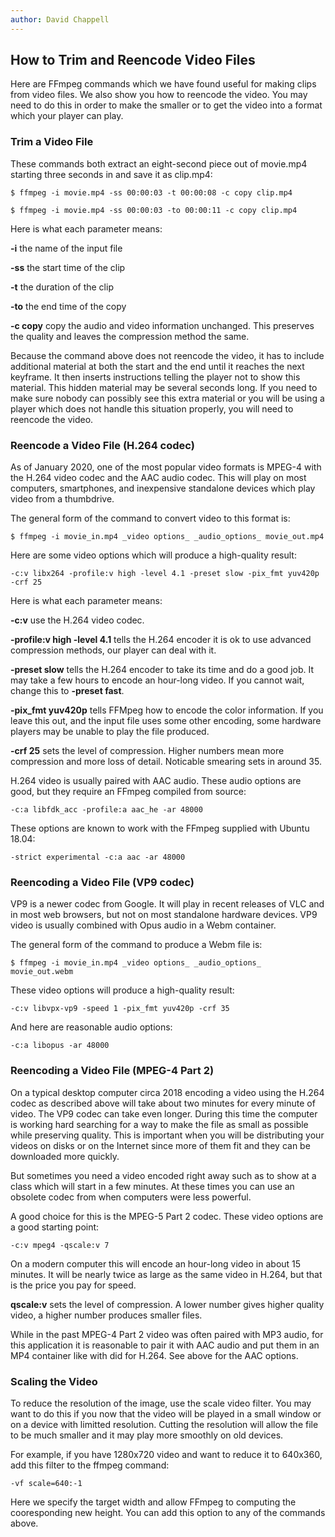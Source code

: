 ```yaml
---
author: David Chappell
---
```


## How to Trim and Reencode Video Files

Here are FFmpeg commands which we have found useful for making clips
from video files. We also show you how to reencode the video. You may
need to do this in order to make the smaller or to get the video into
a format which your player can play.

### Trim a Video File

These commands both extract an eight-second piece out of movie.mp4 starting three
seconds in and save it as clip.mp4:

    $ ffmpeg -i movie.mp4 -ss 00:00:03 -t 00:00:08 -c copy clip.mp4

    $ ffmpeg -i movie.mp4 -ss 00:00:03 -to 00:00:11 -c copy clip.mp4

Here is what each parameter means:

**-i** the name of the input file

**-ss** the start time of the clip

**-t** the duration of the clip

**-to** the end time of the copy

**-c copy** copy the audio and video information unchanged. This preserves
      the quality and leaves the compression method the same.

Because the command above does not reencode the video, it has to include
additional material at both the start and the end until it reaches the next
keyframe. It then inserts instructions telling the player not to show this
material. This hidden material may be several seconds long. If you need to make
sure nobody can possibly see this extra material or you will be using a player
which does not handle this situation properly, you will need to reencode the
video.

### Reencode a Video File (H.264 codec)

As of January 2020, one of the most popular video formats is MPEG-4 with the
H.264 video codec and the AAC audio codec. This will play on most computers,
smartphones, and inexpensive standalone devices which play video from a thumbdrive.

The general form of the command to convert video to this format is:

    $ ffmpeg -i movie_in.mp4 _video options_ _audio_options_ movie_out.mp4 

Here are some video options which will produce a high-quality result:

    -c:v libx264 -profile:v high -level 4.1 -preset slow -pix_fmt yuv420p -crf 25

Here is what each parameter means:

**-c:v** use the H.264 video codec.

**-profile:v high -level 4.1** tells the H.264 encoder it is ok to use
advanced compression methods, our player can deal with it.

**-preset slow** tells the H.264 encoder to take its time and do a good job.
It may take a few hours to encode an hour-long video. If you cannot wait,
change this to **-preset fast**.

**-pix_fmt yuv420p** tells FFMpeg how to encode the color information.
If you leave this out, and the input file uses some other encoding,
some hardware players may be unable to play the file produced.

**-crf 25** sets the level of compression. Higher numbers mean more
compression and more loss of detail. Noticable smearing sets in around 35.

H.264 video is usually paired with AAC audio. These audio options are good,
but they require an FFmpeg compiled from source:

    -c:a libfdk_acc -profile:a aac_he -ar 48000

These options are known to work with the FFmpeg supplied with Ubuntu 18.04:

    -strict experimental -c:a aac -ar 48000

### Reencoding a Video File (VP9 codec)

VP9 is a newer codec from Google. It will play in recent releases of VLC
and in most web browsers, but not on most standalone hardware devices.
VP9 video is usually combined with Opus audio in a Webm container.

The general form of the command to produce a Webm file is:

    $ ffmpeg -i movie_in.mp4 _video options_ _audio_options_ movie_out.webm 

These video options will produce a high-quality result:

    -c:v libvpx-vp9 -speed 1 -pix_fmt yuv420p -crf 35

And here are reasonable audio options:

	-c:a libopus -ar 48000

### Reencoding a Video File (MPEG-4 Part 2)

On a typical desktop computer circa 2018 encoding a video using the H.264 codec
as described above will take about two minutes for every minute of video. The
VP9 codec can take even longer. During this time the computer is working hard
searching for a way to make the file as small as possible while preserving
quality. This is important when you will be distributing your videos on disks
or on the Internet since more of them fit and they can be downloaded more
quickly.

But sometimes you need a video encoded right away such as to show at a class
which will start in a few minutes. At these times you can use an obsolete
codec from when computers were less powerful.

A good choice for this is the MPEG-5 Part 2 codec.  These video options are a
good starting point:

	-c:v mpeg4 -qscale:v 7

On a modern computer this will encode an hour-long video in about 15 minutes.
It will be nearly twice as large as the same video in H.264, but that is the
price you pay for speed.

**qscale:v** sets the level of compression. A lower number gives higher quality
video, a higher number produces smaller files.

While in the past MPEG-4 Part 2 video was often paired with MP3 audio, for this
application it is reasonable to pair it with AAC audio and put them in an MP4
container like with did for H.264. See above for the AAC options.

### Scaling the Video

To reduce the resolution of the image, use the scale video filter. You may
want to do this if you now that the video will be played in a small window
or on a device with limitted resolution. Cutting the resolution will allow
the file to be much smaller and it may play more smoothly on old devices.

For example, if you have 1280x720 video and want to reduce it to 640x360,
add this filter to the ffmpeg command:

    -vf scale=640:-1

Here we specify the target width and allow FFmpeg to computing the
cooresponding new height. You can add this option to any of the commands above.

